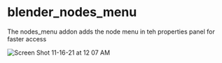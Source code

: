 # blender_nodes_menu

The nodes_menu addon adds the node menu in teh properties panel for faster access

![Screen Shot 11-16-21 at 12 07 AM](https://user-images.githubusercontent.com/1472884/141866998-500c357f-d4e1-4460-974f-3bd8faf12993.PNG)
